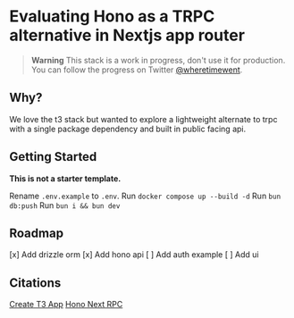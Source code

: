 # Evaluating Hono as a TRPC alternative in Nextjs app router

> **Warning**
> This stack is a work in progress, don't use it for production. You can follow the progress on Twitter [@wheretimewent](https://twitter.com/wheretimewent).

## Why?

We love the t3 stack but wanted to explore a lightweight alternate to trpc with a single package dependency and built in public facing api.

## Getting Started

**This is not a starter template.**

Rename `.env.example` to `.env`.
Run `docker compose up --build -d`
Run `bun db:push`
Run `bun i && bun dev`

## Roadmap

[x] Add drizzle orm
[x] Add hono api
[ ] Add auth example
[ ] Add ui

## Citations

[Create T3 App](https://github.com/t3-oss/create-t3-app)
[Hono Next RPC](https://github.com/EdamAme-x/ame-x.net.v2)
